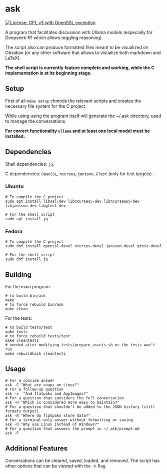 # ask
[![License: GPL v3 with OpenSSL exception](https://img.shields.io/badge/License-GPLv3_OpenSSL-blue.svg)](LICENSE) 

A program that facilitates discussion with Ollama models (especially for Deepseek-R1 which allows toggling reasoning). 

The script also can produce formatted files meant to be visualized on Obsidian (or any other software that allows to visualize both markdown and LaTeX).

**The shell script is currently feature complete and working, while the C implementation is at its beginning stage.**

## Setup
First of all ```make setup``` chmods the relevant scripts and creates the necessary file system for the C project.

While using using the program itself will generate the ~/.ask directory, used to manage the conversations.

**For correct functionality ```ollama``` and at least one local model must be installed.**

## Dependencies
Shell dependencies: ```jq```.

C dependencies: ```OpenSSL```, ```ncurses```, ```jansson```, ```GTest``` (only for test targets)
.
### Ubuntu
```shell
# To compile the C project
sudo apt install libssl-dev libncurses5-dev libncursesw5-dev libjansson-dev libgtest-dev

# For the shell script
sudo apt install jq
```
### Fedora
```shell
# To compile the C project
sudo dnf install openssl-devel ncurses-devel jansson-devel gtest-devel

# For the shell script
sudo dnf install jq
```

## Building
For the main program:
```shell
# to build bin/ask
make
# to force rebuild bin/ask
make clean
```

For the tests:
```shell
# to build tests/test
make tests
# to force rebuild tests/test
make cleantests
# needed after modifying tests/prepare_assets.sh or the tests won't run
make rebuildhash cleantests 
```

## Usage
```shell
# For a concise answer
ask -C "What are snaps on Linux?"
# For a follow-up question
ask -z  "And flatpaks and AppImages?"
# For a question that considers the full conversation
ask -H "Which is considered more easy to maintain?"
# For a question that shouldn't be added to the JSON history (still formats output)
ask -N "Where do flatpaks store data?"
# For a terminal-only answer without formatting or saving
ask -O "Why use Linux instead of Windows?"
# For a question that answers the prompt in ~/.ask/prompt.md
ask -F
```

## Additional Features
Conversations can be cleared, saved, loaded, and removed. The script has other options that can be viewed with the ```-h``` flag.